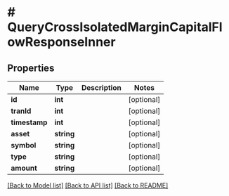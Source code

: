 # # QueryCrossIsolatedMarginCapitalFlowResponseInner

## Properties

Name | Type | Description | Notes
------------ | ------------- | ------------- | -------------
**id** | **int** |  | [optional]
**tranId** | **int** |  | [optional]
**timestamp** | **int** |  | [optional]
**asset** | **string** |  | [optional]
**symbol** | **string** |  | [optional]
**type** | **string** |  | [optional]
**amount** | **string** |  | [optional]

[[Back to Model list]](../../README.md#models) [[Back to API list]](../../README.md#endpoints) [[Back to README]](../../README.md)
